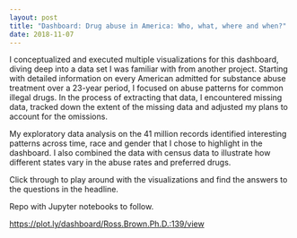 ```yaml
---
layout: post
title: "Dashboard: Drug abuse in America: Who, what, where and when?"
date: 2018-11-07
---
```


I conceptualized and executed multiple visualizations for this dashboard, diving deep into a data set I was familiar with from another project. Starting with detailed information on every American admitted for substance abuse treatment over a 23-year period, I focused on abuse patterns for common illegal drugs. In the process of extracting that data, I encountered missing data, tracked down the extent of the missing data and adjusted my plans to account for the omissions.

My exploratory data analysis on the 41 million records identified interesting patterns across time, race and gender that I chose to highlight in the dashboard. I also combined the data with census data to illustrate how different states vary in the abuse rates and preferred drugs.

Click through to play around with the visualizations and find the answers to the questions in the headline.

Repo with Jupyter notebooks to follow.

https://plot.ly/dashboard/Ross.Brown.Ph.D.:139/view
